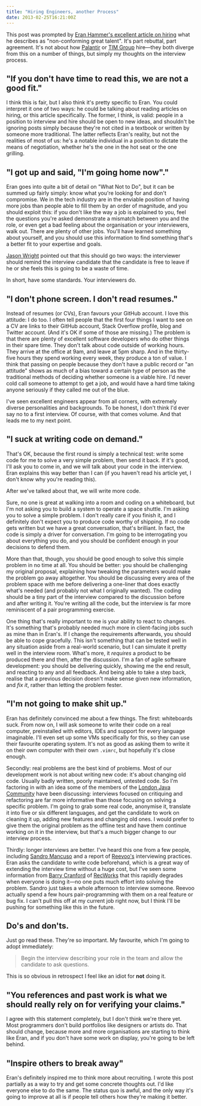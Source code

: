 ```yaml
---
title: "Hiring Engineers, another Process"
date: 2013-02-25T16:21:00Z
---
```


This post was prompted by [Eran Hammer's excellent article on
hiring](http://hueniverse.com/2013/02/hiring-engineers-a-process/) what
he describes as "non-conforming great talent". It's part rebuttal, part
agreement. It's not about how [Palantir](http://palantir.com/) or [TIM
Group](http://timgroup.com/) hire—they both diverge from this on a
number of things, but simply my thoughts on the interview process.

"If you don't have time to read this, we are not a good fit."
-------------------------------------------------------------

I think this is fair, but I also think it's pretty specific to Eran. You
could interpret it one of two ways: he could be talking about reading
articles on hiring, or this article specifically. The former, I think,
is valid: people in a position to interview and hire should be open to
new ideas, and shouldn't be ignoring posts simply because they're not
cited in a textbook or written by someone more traditional. The latter
reflects Eran's reality, but not the realities of most of us: he's a
notable individual in a position to dictate the means of negotiation,
whether he's the one in the hot seat or the one grilling.

"I got up and said, "I'm going home now"."
------------------------------------------

Eran goes into quite a bit of detail on "What Not to Do", but it can be
summed up fairly simply: know what you're looking for and don't
compromise. We in the tech industry are in the enviable position of
having more jobs than people able to fill them by an order of magnitude,
and you should exploit this: if you don't like the way a job is
explained to you, feel the questions you're asked demonstrate a mismatch
between you and the role, or even get a bad feeling about the
organisation or your interviewers, walk out. There are plenty of other
jobs. You'll have learned something about yourself, and you should use
this information to find something that's a better fit to your expertise
and goals.

[Jason Wright](https://twitter.com/ukjasonwright) pointed out that this
should go two ways: the interviewer should remind the interview
candidate that the candidate is free to leave if he or she feels this is
going to be a waste of time.

In short, have some standards. Your interviewers do.

"I don't phone screen. I don't read resumes."
---------------------------------------------

Instead of resumes (or CVs), Eran favours your GitHub account. I love
this attitude: I do too. I often tell people that the first four things
I want to see on a CV are links to their GitHub account, Stack Overflow
profile, blog and Twitter account. (And it's OK if some of those are
missing.) The problem is that there are plenty of excellent software
developers who do other things in their spare time. They don't talk
about code outside of working hours. They arrive at the office at 9am,
and leave at 5pm sharp. And in the thirty-five hours they spend working
every week, they produce a ton of value. I think that passing on people
because they don't have a public record or "an attitude" shows as much
of a bias toward a certain type of person as the traditional methods of
deciding whether someone is a viable hire. I'd never cold call someone
to attempt to get a job, and would have a hard time taking anyone
seriously if they called me out of the blue.

I've seen excellent engineers appear from all corners, with extremely
diverse personalities and backgrounds. To be honest, I don't think I'd
ever say no to a first interview. Of course, with that comes volume. And
that leads me to my next point.

"I suck at writing code on demand."
-----------------------------------

That's OK, because the first round is simply a technical test: write
some code for me to solve a very simple problem, then send it back. If
it's good, I'll ask you to come in, and we will talk about your code in
the interview. Eran explains this way better than I can (if you haven't
read his article yet, I don't know why you're reading this).

After we've talked about that, we will write more code.

Sure, no one is great at walking into a room and coding on a whiteboard,
but I'm not asking you to build a system to operate a space shuttle. I'm
asking you to solve a simple problem. I don't really care if you finish
it, and I definitely don't expect you to produce code worthy of
shipping. If no code gets written but we have a great conversation,
that's brilliant. In fact, the code is simply a driver for conversation.
I'm going to be interrogating you about everything you do, and you
should be confident enough in your decisions to defend them.

More than that, though, you should be good enough to solve this simple
problem in no time at all. You should be better: you should be
challenging my original proposal, explaining how tweaking the parameters
would make the problem go away altogether. You should be discussing
every area of the problem space with me before delivering a one-liner
that does exactly what's needed (and probably not what I originally
wanted). The coding should be a tiny part of the interview compared to
the discussion before and after writing it. You're writing all the code,
but the interview is far more reminiscent of a pair programming
exercise.

One thing that's really important to me is your ability to react to
changes. It's something that's probably needed much more in
client-facing jobs such as mine than in Eran's. If I change the
requirements afterwards, you should be able to cope gracefully. This
isn't something that can be tested well in any situation aside from a
real-world scenario, but I can simulate it pretty well in the interview
room. What's more, it *requires* a product to be produced there and
then, after the discussion. I'm a fan of agile software development: you
should be delivering quickly, showing me the end result, and reacting to
any and all feedback. And being able to take a step back, realise that a
previous decision doesn't make sense given new information, and *fix
it*, rather than letting the problem fester.

"I'm not going to make shit up."
--------------------------------

Eran has definitely convinced me about a few things. The first:
whiteboards suck. From now on, I will ask someone to write their code on
a real computer, preinstalled with editors, IDEs and support for every
language imaginable. I'll even set up some VMs specifically for this, so
they can use their favourite operating system. It's not as good as
asking them to write it on their own computer with their own `.vimrc`,
but hopefully it's close enough.

Secondly: real problems are the best kind of problems. Most of our
development work is not about writing new code: it's about changing old
code. Usually badly written, poorly maintained, untested code. So I'm
factoring in with an idea some of the members of the [London Java
Community](http://www.meetup.com/Londonjavacommunity/) have been
discussing: interviews focused on critiquing and refactoring are far
more informative than those focusing on solving a specific problem. I'm
going to grab some real code, anonymise it, translate it into five or
six different languages, and get the candidate to work on cleaning it
up, adding new features and changing old ones. I would prefer to give
them the original problem as the offline test and have them continue
working on it in the interview, but that's a much bigger change to our
interview process.

Thirdly: longer interviews are better. I've heard this one from a few
people, including [Sandro Mancuso](http://craftedsw.blogspot.com/) and a
report of [Reevoo's](http://www.reevoo.com/) interviewing practices.
Eran asks the candidate to write code beforehand, which is a great way
of extending the interview time without a huge cost, but I've seen some
information from [Barry
Cranford](http://uk.linkedin.com/in/barrycranford) of
[RecWorks](http://recworks.co.uk/) that this rapidly degrades when
everyone is doing it—no one puts much effort into solving the problem.
Sandro just takes a whole afternoon to interview someone. Reevoo
actually spend a few hours pair-programming with them on a real feature
or bug fix. I can't pull this off at my current job right now, but I
think I'll be pushing for something like this in the future.

Do's and don'ts.
----------------

Just go read these. They're so important. My favourite, which I'm going
to adopt immediately:

> Begin the interview describing your role in the team and allow the
> candidate to ask questions.

This is so obvious in retrospect I feel like an idiot for **not** doing
it.

"You references and past work is what we should really rely on for verifying your claims."
------------------------------------------------------------------------------------------

I agree with this statement completely, but I don't think we're there
yet. Most programmers don't build portfolios like designers or artists
do. That should change, because more and more organisations are starting
to think like Eran, and if you don't have some work on display, you're
going to be left behind.

"Inspire others to break away"
------------------------------

Eran's definitely inspired me to think more about recruiting. I wrote
this post partially as a way to try and get some concrete thoughts out.
I'd like everyone else to do the same. The status quo is awful, and the
only way it's going to improve at all is if people tell others how
they're making it better.
